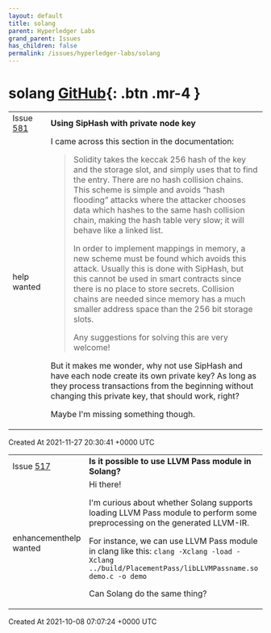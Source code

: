 ```yaml
---
layout: default
title: solang
parent: Hyperledger Labs
grand_parent: Issues
has_children: false
permalink: /issues/hyperledger-labs/solang
---
```


# solang <span class="fs-3 right-align">[GitHub](https://github.com/hyperledger-labs/solang){: .btn .mr-4 }</span>


<div>
    <table>
        <tr>
            <td>
                Issue <a href="https://github.com/hyperledger-labs/solang/issues/581" class=".btn">581</a>
            </td>
            <td>
                <b>
                    Using SipHash with private node key
                </b>
            </td>
        </tr>
        <tr>
            <td>
                <span class="chip">help wanted</span>
            </td>
            <td>
                I came across this section in the documentation:

> Solidity takes the keccak 256 hash of the key and the storage slot, and simply uses that to find the entry. There are no hash collision chains. This scheme is simple and avoids “hash flooding” attacks where the attacker chooses data which hashes to the same hash collision chain, making the hash table very slow; it will behave like a linked list.
>
> In order to implement mappings in memory, a new scheme must be found which avoids this attack. Usually this is done with SipHash, but this cannot be used in smart contracts since there is no place to store secrets. Collision chains are needed since memory has a much smaller address space than the 256 bit storage slots.
>
> Any suggestions for solving this are very welcome!

But it makes me wonder, why not use SipHash and have each node create its own private key? As long as they process transactions from the beginning without changing this private key, that should work, right?

Maybe I'm missing something though.
            </td>
        </tr>
    </table>
    <div class="right-align">
        Created At 2021-11-27 20:30:41 +0000 UTC
    </div>
</div>

<div>
    <table>
        <tr>
            <td>
                Issue <a href="https://github.com/hyperledger-labs/solang/issues/517" class=".btn">517</a>
            </td>
            <td>
                <b>
                    Is it possible to use LLVM Pass module in Solang?
                </b>
            </td>
        </tr>
        <tr>
            <td>
                <span class="chip">enhancement</span><span class="chip">help wanted</span>
            </td>
            <td>
                Hi there!

I'm curious about whether Solang supports loading LLVM Pass module to perform some preprocessing on the generated LLVM-IR.

For instance, we can use LLVM Pass module in clang like this:
`clang -Xclang -load -Xclang ../build/PlacementPass/libLLVMPassname.so demo.c -o demo`

Can Solang do the same thing?
            </td>
        </tr>
    </table>
    <div class="right-align">
        Created At 2021-10-08 07:07:24 +0000 UTC
    </div>
</div>

